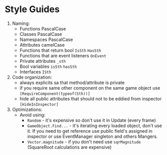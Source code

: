 # Style Guides

1. Naming:
    - Functions PascalCase
    - Classes PascalCase
    - Namespaces PascalCase
    - Attributes camelCase
    - Functions that return bool `IsSth` `HasSth`
    - Functions that are event listeners `OnEvent`
    - Private attributes `_sth`
    - Bool variables `isSth` `hasSth`
    - Interfaces `ISth`
2. Code organization:
    - always explicits sa that method/attribute is private
    - if you require same other component on the same game object use `[RequireComponent(typeof(Sth))]`
    - hide all public attributes that should not to be eddied from inspector `[HideInInspector]`
3. Optimizations:
    - Avoid using:
        - `Random` - it's expensive so don't use it in Update (every frame)
        - `GameObject.Find...` - it's iterating every loaded object, don't use it. If you need to get reference use public field's assigned in inspector or use EventManager singleton and others Mangers.
        - `Vector.magnitude` - if you don't need use `sqrMagnitude` (SquareRoot calculations are expensive)
